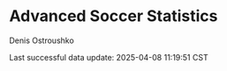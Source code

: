 # Advanced Soccer Statistics
Denis Ostroushko

<!-- gfm -->

Last successful data update: 2025-04-08 11:19:51 CST
